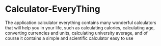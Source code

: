 # Calculator-EveryThing
The application calculator everything contains many wonderful calculators that will help you in your life, such as calculating calories, calculating age, converting currencies and units, calculating university average, and of course it contains a simple and scientific calculator easy to use
